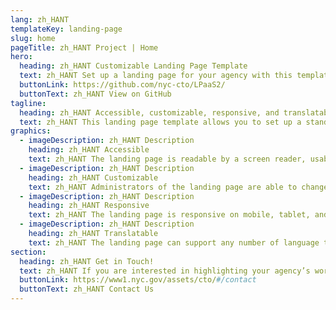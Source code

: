 ```yaml
---
lang: zh_HANT
templateKey: landing-page
slug: home
pageTitle: zh_HANT Project | Home
hero:
  heading: zh_HANT Customizable Landing Page Template 
  text: zh_HANT Set up a landing page for your agency with this template. It includes all of the resources that you need to have an easy, compliant, secure, appealing, and sustainable landing page.
  buttonLink: https://github.com/nyc-cto/LPaaS2/
  buttonText: zh_HANT View on GitHub
tagline:
  heading: zh_HANT Accessible, customizable, responsive, and translatable.
  text: zh_HANT This landing page template allows you to set up a standalone microsite that highlights your program, report, plan, or other resource with NYC-approved design and technology. You can edit the template to include useful content and customize it to highlight your agency’s work. The landing page template is WCAG 2.0 compliant, and has multi-lingual support by default. The page is also responsive on mobile, tablet, and desktop platforms.
graphics:
  - imageDescription: zh_HANT Description
    heading: zh_HANT Accessible
    text: zh_HANT The landing page is readable by a screen reader, usable with a keyboard, and has been tested for several additional accessibility features.
  - imageDescription: zh_HANT Description
    heading: zh_HANT Customizable
    text: zh_HANT Administrators of the landing page are able to change styling and theming features of the page, as well as edit any necessary content. 
  - imageDescription: zh_HANT Description
    heading: zh_HANT Responsive
    text: zh_HANT The landing page is responsive on mobile, tablet, and desktop platforms.
  - imageDescription: zh_HANT Description
    heading: zh_HANT Translatable
    text: zh_HANT The landing page can support any number of language translations, including right-to-left languages. 
section:
  heading: zh_HANT Get in Touch!
  text: zh_HANT If you are interested in highlighting your agency’s work with a landing page, this template is a great start and we’re happy to help you take it further. For information on how to get started, feel free to contact us.
  buttonLink: https://www1.nyc.gov/assets/cto/#/contact
  buttonText: zh_HANT Contact Us
---
```

